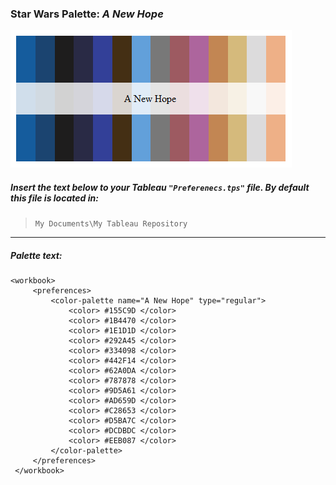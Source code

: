 
### Star Wars Palette: _A New Hope_

![A New Hope](../images/new_hope.png)

##### Insert the text below to your Tableau `"Preferenecs.tps"` file.  By default this file is located in:  
> `My Documents\My Tableau Repository`

---  

##### Palette text:
```{html}
<workbook> 
	 <preferences>
         <color-palette name="A New Hope" type="regular"> 
			 <color> #155C9D </color> 
			 <color> #1B4470 </color> 
			 <color> #1E1D1D </color> 
			 <color> #292A45 </color> 
			 <color> #334098 </color> 
			 <color> #442F14 </color> 
			 <color> #62A0DA </color> 
			 <color> #787878 </color> 
			 <color> #9D5A61 </color> 
			 <color> #AD659D </color> 
			 <color> #C28653 </color> 
			 <color> #D5BA7C </color> 
			 <color> #DCDBDC </color> 
			 <color> #EEB087 </color> 
		 </color-palette> 
	 </preferences> 
 </workbook>
 ```
